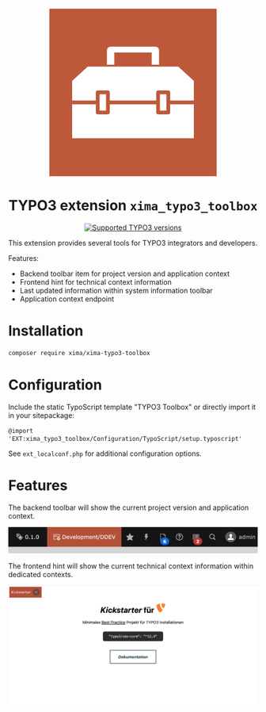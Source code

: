<div align="center">

![Extension icon](Resources/Public/Icons/Extension.svg)

# TYPO3 extension `xima_typo3_toolbox`

[![Supported TYPO3 versions](https://badgen.net/badge/TYPO3/v12/orange)]()

</div>

This extension provides several tools for TYPO3 integrators and developers.

Features:
- Backend toolbar item for project version and application context
- Frontend hint for technical context information
- Last updated information within system information toolbar
- Application context endpoint

# Installation

``` bash
composer require xima/xima-typo3-toolbox
```

# Configuration

Include the static TypoScript template "TYPO3 Toolbox" or directly import it in your sitepackage:

``` typoscript
@import 'EXT:xima_typo3_toolbox/Configuration/TypoScript/setup.typoscript'
```

See `ext_localconf.php` for additional configuration options.

# Features

The backend toolbar will show the current project version and application context.

![Toolbar](./Documentation/Images/toolbar.png)

The frontend hint will show the current technical context information within dedicated contexts.

![Frontend](./Documentation/Images/frontend.png)
